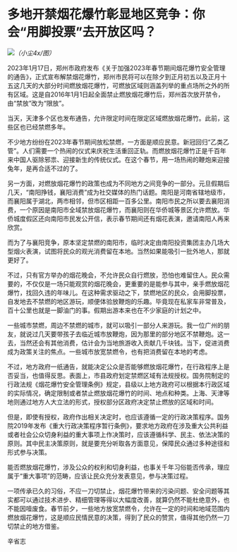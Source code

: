 # 多地开禁烟花爆竹彰显地区竞争：你会“用脚投票”去开放区吗？

![](https://inews.gtimg.com/newsapp_bt/0/14407394959/1000)_（小尘4x/图）_

2023年1月17日，郑州市政府发布《关于加强2023年春节期间烟花爆竹安全管理的通告》，正式宣布解禁烟花爆竹，郑州市民将可以在除夕到正月初五以及正月十五这几天的大部分时间燃放烟花爆竹，可燃放区域则涵盖列举的重点场所之外的所有区域。这是自2016年1月1日起全面禁止燃放烟花爆竹后，郑州首次放开禁令，由“禁放”改为“限放”。

当天，天津多个区也发布通告，允许限定时间在限定区域燃放烟花爆竹。此前，这些区也已经禁燃多年。

不少地方纷纷在2023年春节期间放松禁燃，一方面是顺应民意。新冠回归“乙类乙管”。人们需要一个热闹的仪式来庆祝生活重回正轨。而燃放烟花爆竹正是千百年来中国人驱除邪祟、迎接新生的传统仪式。在这个春节，用一场热闹的鞭炮来迎接兔年，是再合适不过的了。

另一方面，对燃放烟花爆竹的政策也成为不同地方之间竞争的一部分。元旦假期后几天，“南阳挣钱，襄阳消费”成为社交媒体的热门话题。南阳是河南省辖地级市，而襄阳属于湖北，两市相邻，但市区相距一百多公里。南阳市民之所以要去襄阳消费，一个原因是南阳市全域禁放烟花爆竹，而襄阳则在华侨城等景区允许燃放。华侨城度假区还向南阳市民发公开信，表示春节期间还有烟花表演，邀请南阳人再来欣赏。

而为了与襄阳竞争，原本坚定禁燃的南阳市，临时决定由南阳投资集团主办几场大型烟火表演，试图将民众的观光消费留在本地。当然如果能吸引一批外地人，那就更好了。

不过，只有官方举办的烟花晚会，不允许民众自行燃放，恐怕也难留住人。民众需要的，不仅仅是一场只能观赏的烟花晚会，更重要的是能参与其中，亲手燃放烟花爆竹，找回久违的年味儿。在这种需求驱动之下，禁燃地区的民众，会用脚投票，自发地去不禁燃的地区游玩，顺便体验放鞭炮的乐趣。毕竟现在私家车非常普及，百十公里也就是一脚油门的事。假期出游本来也在不少家庭的计划之中。

一些城市禁燃，周边不禁燃的城市，就可以吸引一部分人来游玩。我一位广州的朋友，就说过几天要带孩子去临近城市放鞭炮，因为那里的部分地区不禁鞭炮。这一去，当然还会有其他消费，估计会为当地旅游收入贡献几千块钱。当下，促进消费成为政策关注的焦点。一些城市放宽禁燃令，也有把消费留在本地的考虑。

不过，地方政府一纸通告，就能决定公众是否能够燃放烟花爆竹，在行政程序上是否妥当，也值得反思。表面上，市县政府划定禁燃区域有法规授权。国务院制定的行政法规《烟花爆竹安全管理条例》规定，县级以上地方政府可以根据本行政区域的实际情况，确定限制或者禁止燃放烟花爆竹的时间、地点和种类。上海、天津等地则通过地方人大立法的形式，授权部分区政府决定禁止燃放的区域和时间。

但是，即使有授权，政府作出相关决定时，也应该遵循一定的行政决策程序。国务院2019年发布《重大行政决策程序暂行条例》，要求地方政府在涉及重大公共利益或者社会公众切身利益的重大事项上作决策时，应该遵循科学、民主、依法决策的原则。其中民主决策原则，就是要充分听取各方面意见，保障民众通过多种途径和形式参与决策。

能否燃放烟花爆竹，涉及公众的权利和切身利益，也事关千年习俗能否传承，理应属于“重大事项”的范畴，应该让民众充分发表意见，参与决策过程。

一项传承已久的习俗，不应一刀切禁止，烟花爆竹带来的污染问题、安全问题等其实都可以通过技术进步、精细管理等得以大幅度改善，就算仍然不能杜绝意外，也不能因噎废食。春节前夕，一些地方放宽禁燃令，允许在一定的时间和地域范围内燃放烟花爆竹，这是顺应民情民意的决策，得到了民众的赞赏，值得其他仍然一刀切禁止的地方借鉴。

辛省志

